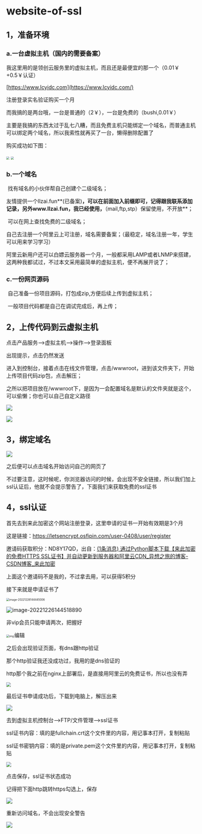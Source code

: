 # website-of-ssl
##  1，准备环境

### a.一台虚拟主机（国内的需要备案）

我这里用的是领创云服务里的虚拟主机，而且还是最便宜的那一个（0.01￥+0.5￥认证）

[https://www.lcyidc.com](https://www.lcyidc.com/)

注册登录实名验证购买一个月

而我搞的是两台哦，一台是普通的（2￥），一台是免费的（bushi,0.01￥）

主要是我搞的东西太过于乱七八糟，而且免费主机只能绑定一个域名，而普通主机可以绑定两个域名，所以我索性就再买了一台，懒得删除配置了

购买成功如下图：

<img src=".\images\0.png" style="zoom:50%;" />

<img src=".\images\1.png" style="zoom:50%;" />





### b.一个域名

​    找有域名的小伙伴帮自己创建个二级域名；

​	友情提供一个llzai.fun**(已备案)**，可以在前面加入前缀即可，记得跟我联系添加记录，另外www.llzai.fun，我已经使用，**（mail,ftp,stp）保留使用，不开放**；

​    可以在网上查找免费的二级域名；

​    自己去注册一个阿里云上可注册，域名需要备案；（最稳定，域名注册一年，学生可以用来学习学习）

​    阿里云新用户还可以白嫖云服务器一个月，一般都采用LAMP或者LNMP来搭建，这两种我都试过，不过本文采用最简单的虚拟主机，便不再展开说了；

### c.一份网页源码

​    自己准备一份项目源码，打包成zip,方便后续上传到虚拟主机；

​    一般项目代码都是自己在调试完成后，再上传；

## 2，上传代码到云虚拟主机

点击产品服务-->虚拟主机-->操作-->登录面板



 出现提示，点击仍然发送

进入到控制台，接着点击在线文件管理，点击/wwwroot，进到该文件夹下，开始上传项目代码zip包，点击解压；

之所以把项目放在/wwwroot下，是因为一会配置域名是默认的文件夹就是这个，可以偷懒；你也可以自己自定义路径

![](.\images\2.png)





![](.\images\3.png)

##  3，绑定域名

![](.\images\4.png)

 之后便可以点击域名开始访问自己的网页了

不过要注意，这时候呢，你浏览器访问的时候，会出现不安全链接，所以我们加上ssl认证后，他就不会提示警告了，下面我们来获取免费的ssl证书

## 4，ssl认证

首先去到来此加密这个网站注册登录，这里申请的证书一开始有效期是3个月

这是链接：https://letsencrypt.osfipin.com/user-0408/user/register

 邀请码获取积分：ND8Y17QD，出自：[(1条消息) 通过Python脚本下载【来此加密的免费HTTPS SSL证书】并自动更新到服务器和阿里云CDN_异想之旅的博客-CSDN博客_来此加密](https://blog.csdn.net/weixin_44495599/article/details/122550727?ops_request_misc=&request_id=&biz_id=102&utm_term=来此加密推荐&utm_medium=distribute.pc_search_result.none-task-blog-2~blog~sobaiduweb~default-1-122550727.blog_rank_default&spm=1018.2226.3001.4450)

上面这个邀请码不是我的，不过拿去用，可以获得5积分

接下来就是申请证书了



<img src=".\images\6.png" alt="image-20221226144445006" style="zoom:50%;" />

![image-20221226144518890](.\images\8.png)

 非vip会员只能申请两次，把握好

<img src=".\images\9.png" alt="img" style="zoom:50%;" />![点击并拖拽以移动](data:image/gif;base64,R0lGODlhAQABAPABAP///wAAACH5BAEKAAAALAAAAAABAAEAAAICRAEAOw==)编辑

 之后会出现验证页面，有dns跟http验证



那个http验证我还没成功过，我用的是dns验证的

http那个我之前在nginx上部署后，是直接用阿里云的免费证书，所以也没有弄

<img src=".\images\101.png" style="zoom:75%;" />

最后证书申请成功后，下载到电脑上，解压出来

![](.\images\10.png)

去到虚拟主机控制台-->FTP/文件管理-->ssl证书



ssl证书内容：填的是fullchain.crt这个文件里的内容，用记事本打开，复制粘贴

ssl证书密钥内容：填的是private.pem这个文件里的内容，用记事本打开，复制粘贴

<img src=".\images\11.png" style="zoom: 80%;" />

 点击保存，ssl证书状态成功

记得把下面http跳转https勾选上，保存

![](.\images\13.png)

 重新访问域名，不会出现安全警告

![](.\images\12.png)
